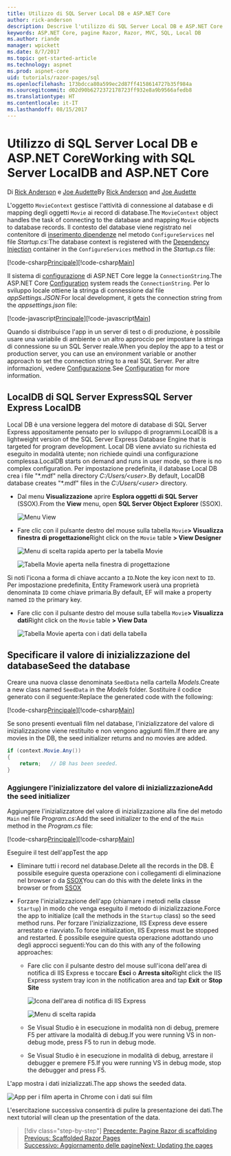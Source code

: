 ```yaml
---
title: Utilizzo di SQL Server Local DB e ASP.NET Core
author: rick-anderson
description: Descrive l'utilizzo di SQL Server Local DB e ASP.NET Core.
keywords: ASP.NET Core, pagine Razor, Razor, MVC, SQL, Local DB
ms.author: riande
manager: wpickett
ms.date: 8/7/2017
ms.topic: get-started-article
ms.technology: aspnet
ms.prod: aspnet-core
uid: tutorials/razor-pages/sql
ms.openlocfilehash: 173bdcca80a599ec2d87ff4158614727b35f984a
ms.sourcegitcommit: d02d90b6272372178723ff932e8a9b9566afedb8
ms.translationtype: HT
ms.contentlocale: it-IT
ms.lasthandoff: 08/15/2017
---
```

# <a name="working-with-sql-server-localdb-and-aspnet-core"></a><span data-ttu-id="0c644-104">Utilizzo di SQL Server Local DB e ASP.NET Core</span><span class="sxs-lookup"><span data-stu-id="0c644-104">Working with SQL Server LocalDB and ASP.NET Core</span></span>

<span data-ttu-id="0c644-105">Di [Rick Anderson](https://twitter.com/RickAndMSFT) e [Joe Audette](https://twitter.com/joeaudette)</span><span class="sxs-lookup"><span data-stu-id="0c644-105">By [Rick Anderson](https://twitter.com/RickAndMSFT) and [Joe Audette](https://twitter.com/joeaudette)</span></span> 

<span data-ttu-id="0c644-106">L'oggetto `MovieContext` gestisce l'attività di connessione al database e di mapping degli oggetti `Movie` ai record di database.</span><span class="sxs-lookup"><span data-stu-id="0c644-106">The `MovieContext` object handles the task of connecting to the database and mapping `Movie` objects to database records.</span></span> <span data-ttu-id="0c644-107">Il contesto del database viene registrato nel contenitore di [inserimento dipendenze](xref:fundamentals/dependency-injection) nel metodo `ConfigureServices` nel file *Startup.cs*:</span><span class="sxs-lookup"><span data-stu-id="0c644-107">The database context is registered with the [Dependency Injection](xref:fundamentals/dependency-injection) container in the `ConfigureServices` method in the *Startup.cs* file:</span></span>

<span data-ttu-id="0c644-108">[!code-csharp[Principale](razor-pages-start/sample/RazorPagesMovie/Startup.cs?name=snippet_ConfigureServices&highlight=6-7)]</span><span class="sxs-lookup"><span data-stu-id="0c644-108">[!code-csharp[Main](razor-pages-start/sample/RazorPagesMovie/Startup.cs?name=snippet_ConfigureServices&highlight=6-7)]</span></span>

<span data-ttu-id="0c644-109">Il sistema di [configurazione](xref:fundamentals/configuration) di ASP.NET Core legge la `ConnectionString`.</span><span class="sxs-lookup"><span data-stu-id="0c644-109">The ASP.NET Core [Configuration](xref:fundamentals/configuration) system reads the `ConnectionString`.</span></span> <span data-ttu-id="0c644-110">Per lo sviluppo locale ottiene la stringa di connessione dal file *appSettings.JSON*:</span><span class="sxs-lookup"><span data-stu-id="0c644-110">For local development, it gets the connection string from the *appsettings.json* file:</span></span>

<span data-ttu-id="0c644-111">[!code-javascript[Principale](razor-pages-start/sample/RazorPagesMovie/appsettings.json?highlight=2&range=8-10)]</span><span class="sxs-lookup"><span data-stu-id="0c644-111">[!code-javascript[Main](razor-pages-start/sample/RazorPagesMovie/appsettings.json?highlight=2&range=8-10)]</span></span>

<span data-ttu-id="0c644-112">Quando si distribuisce l'app in un server di test o di produzione, è possibile usare una variabile di ambiente o un altro approccio per impostare la stringa di connessione su un SQL Server reale.</span><span class="sxs-lookup"><span data-stu-id="0c644-112">When you deploy the app to a test or production server, you can use an environment variable or another approach to set the connection string to a real SQL Server.</span></span> <span data-ttu-id="0c644-113">Per altre informazioni, vedere [Configurazione](xref:fundamentals/configuration).</span><span class="sxs-lookup"><span data-stu-id="0c644-113">See [Configuration](xref:fundamentals/configuration) for more information.</span></span>

## <a name="sql-server-express-localdb"></a><span data-ttu-id="0c644-114">LocalDB di SQL Server Express</span><span class="sxs-lookup"><span data-stu-id="0c644-114">SQL Server Express LocalDB</span></span>

<span data-ttu-id="0c644-115">Local DB è una versione leggera del motore di database di SQL Server Express appositamente pensato per lo sviluppo di programmi.</span><span class="sxs-lookup"><span data-stu-id="0c644-115">LocalDB is a lightweight version of the SQL Server Express Database Engine that is targeted for program development.</span></span> <span data-ttu-id="0c644-116">Local DB viene avviato su richiesta ed eseguito in modalità utente; non richiede quindi una configurazione complessa.</span><span class="sxs-lookup"><span data-stu-id="0c644-116">LocalDB starts on demand and runs in user mode, so there is no complex configuration.</span></span> <span data-ttu-id="0c644-117">Per impostazione predefinita, il database Local DB crea i file "\*.mdf" nella directory *C:/Users/\<user\>*.</span><span class="sxs-lookup"><span data-stu-id="0c644-117">By default, LocalDB database creates "\*.mdf" files in the *C:/Users/\<user\>* directory.</span></span>

<a name="ssox"></a>
* <span data-ttu-id="0c644-118">Dal menu **Visualizzazione** aprire **Esplora oggetti di SQL Server** (SSOX).</span><span class="sxs-lookup"><span data-stu-id="0c644-118">From the **View** menu, open **SQL Server Object Explorer** (SSOX).</span></span>

  ![Menu View](sql/_static/ssox.png)

* <span data-ttu-id="0c644-120">Fare clic con il pulsante destro del mouse sulla tabella `Movie`**> Visualizza finestra di progettazione**</span><span class="sxs-lookup"><span data-stu-id="0c644-120">Right click on the `Movie` table **> View Designer**</span></span>

  ![Menu di scelta rapida aperto per la tabella Movie](sql/_static/design.png)

  ![Tabella Movie aperta nella finestra di progettazione](sql/_static/dv.png)

<span data-ttu-id="0c644-123">Si noti l'icona a forma di chiave accanto a `ID`.</span><span class="sxs-lookup"><span data-stu-id="0c644-123">Note the key icon next to `ID`.</span></span> <span data-ttu-id="0c644-124">Per impostazione predefinita, Entity Framework userà una proprietà denominata `ID` come chiave primaria.</span><span class="sxs-lookup"><span data-stu-id="0c644-124">By default, EF will make a property named `ID` the primary key.</span></span>

* <span data-ttu-id="0c644-125">Fare clic con il pulsante destro del mouse sulla tabella `Movie`**> Visualizza dati**</span><span class="sxs-lookup"><span data-stu-id="0c644-125">Right click on the `Movie` table **> View Data**</span></span>

  ![Tabella Movie aperta con i dati della tabella](sql/_static/vd22.png)

## <a name="seed-the-database"></a><span data-ttu-id="0c644-127">Specificare il valore di inizializzazione del database</span><span class="sxs-lookup"><span data-stu-id="0c644-127">Seed the database</span></span>

<span data-ttu-id="0c644-128">Creare una nuova classe denominata `SeedData` nella cartella *Models*.</span><span class="sxs-lookup"><span data-stu-id="0c644-128">Create a new class named `SeedData` in the *Models* folder.</span></span> <span data-ttu-id="0c644-129">Sostituire il codice generato con il seguente:</span><span class="sxs-lookup"><span data-stu-id="0c644-129">Replace the generated code with the following:</span></span>

<span data-ttu-id="0c644-130">[!code-csharp[Principale](razor-pages-start/sample/RazorPagesMovie/Models/SeedData.cs?name=snippet_1)]</span><span class="sxs-lookup"><span data-stu-id="0c644-130">[!code-csharp[Main](razor-pages-start/sample/RazorPagesMovie/Models/SeedData.cs?name=snippet_1)]</span></span>

<span data-ttu-id="0c644-131">Se sono presenti eventuali film nel database, l'inizializzatore del valore di inizializzazione viene restituito e non vengono aggiunti film.</span><span class="sxs-lookup"><span data-stu-id="0c644-131">If there are any movies in the DB, the seed initializer returns and no movies are added.</span></span>

```csharp
if (context.Movie.Any())
{
    return;   // DB has been seeded.
}
```
<a name="si"></a>
### <a name="add-the-seed-initializer"></a><span data-ttu-id="0c644-132">Aggiungere l'inizializzatore del valore di inizializzazione</span><span class="sxs-lookup"><span data-stu-id="0c644-132">Add the seed initializer</span></span>

<span data-ttu-id="0c644-133">Aggiungere l'inizializzatore del valore di inizializzazione alla fine del metodo `Main` nel file *Program.cs*:</span><span class="sxs-lookup"><span data-stu-id="0c644-133">Add the seed initializer to the end of the `Main` method in the *Program.cs* file:</span></span>

<span data-ttu-id="0c644-134">[!code-csharp[Principale](razor-pages-start/sample/RazorPagesMovie/Program.cs?highlight=6,17-32)]</span><span class="sxs-lookup"><span data-stu-id="0c644-134">[!code-csharp[Main](razor-pages-start/sample/RazorPagesMovie/Program.cs?highlight=6,17-32)]</span></span>

<span data-ttu-id="0c644-135">Eseguire il test dell'app</span><span class="sxs-lookup"><span data-stu-id="0c644-135">Test the app</span></span>

* <span data-ttu-id="0c644-136">Eliminare tutti i record nel database.</span><span class="sxs-lookup"><span data-stu-id="0c644-136">Delete all the records in the DB.</span></span> <span data-ttu-id="0c644-137">È possibile eseguire questa operazione con i collegamenti di eliminazione nel browser o da [SSOX](xref:tutorials/razor-pages/new-field#ssox)</span><span class="sxs-lookup"><span data-stu-id="0c644-137">You can do this with the delete links in the browser or from [SSOX](xref:tutorials/razor-pages/new-field#ssox)</span></span>
* <span data-ttu-id="0c644-138">Forzare l'inizializzazione dell'app (chiamare i metodi nella classe `Startup`) in modo che venga eseguito il metodo di inizializzazione.</span><span class="sxs-lookup"><span data-stu-id="0c644-138">Force the app to initialize (call the methods in the `Startup` class) so the seed method runs.</span></span> <span data-ttu-id="0c644-139">Per forzare l'inizializzazione, IIS Express deve essere arrestato e riavviato.</span><span class="sxs-lookup"><span data-stu-id="0c644-139">To force initialization, IIS Express must be stopped and restarted.</span></span> <span data-ttu-id="0c644-140">È possibile eseguire questa operazione adottando uno degli approcci seguenti:</span><span class="sxs-lookup"><span data-stu-id="0c644-140">You can do this with any of the following approaches:</span></span>

  * <span data-ttu-id="0c644-141">Fare clic con il pulsante destro del mouse sull'icona dell'area di notifica di IIS Express e toccare **Esci** o **Arresta sito**</span><span class="sxs-lookup"><span data-stu-id="0c644-141">Right click the IIS Express system tray icon in the notification area and tap **Exit** or **Stop Site**</span></span>

    ![Icona dell'area di notifica di IIS Express](../first-mvc-app/working-with-sql/_static/iisExIcon.png)

    ![Menu di scelta rapida](sql/_static/stopIIS.png)

   * <span data-ttu-id="0c644-144">Se Visual Studio è in esecuzione in modalità non di debug, premere F5 per attivare la modalità di debug.</span><span class="sxs-lookup"><span data-stu-id="0c644-144">If you were running VS in non-debug mode, press F5 to run in debug mode.</span></span>
   * <span data-ttu-id="0c644-145">Se Visual Studio è in esecuzione in modalità di debug, arrestare il debugger e premere F5.</span><span class="sxs-lookup"><span data-stu-id="0c644-145">If you were running VS in debug mode, stop the debugger and press F5.</span></span>
   
<span data-ttu-id="0c644-146">L'app mostra i dati inizializzati.</span><span class="sxs-lookup"><span data-stu-id="0c644-146">The app shows the seeded data.</span></span>

![App per i film aperta in Chrome con i dati sui film](sql/_static/m55.png)

<span data-ttu-id="0c644-148">L'esercitazione successiva consentirà di pulire la presentazione dei dati.</span><span class="sxs-lookup"><span data-stu-id="0c644-148">The next tutorial will clean up the presentation of the data.</span></span>

>[!div class="step-by-step"]
<span data-ttu-id="0c644-149">[Precedente: Pagine Razor di scaffolding](xref:tutorials/razor-pages/page) </span><span class="sxs-lookup"><span data-stu-id="0c644-149">[Previous: Scaffolded Razor Pages](xref:tutorials/razor-pages/page) </span></span>  
[<span data-ttu-id="0c644-150">Successivo: Aggiornamento delle pagine</span><span class="sxs-lookup"><span data-stu-id="0c644-150">Next: Updating the pages</span></span>](xref:tutorials/razor-pages/da1)
